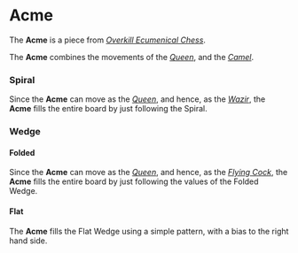 # Acme

The **Acme** is a piece from [*Overkill Ecumenical
Chess*](#chess-v:rules/overkill-ecumenical-chess).

The **Acme** combines the movements of the
[*Queen*](queen.html), and the [*Camel*](camel.html).

### Spiral

Since the **Acme** can move as the [*Queen*](queen.html), and hence,
as the [*Wazir*](wazir.html), the **Acme** fills the entire 
board by just following the Spiral.

### Wedge

#### Folded

Since the **Acme** can move as the [*Queen*](queen.html), and hence,
as the [*Flying Cock*](flying_cock.html), the **Acme** fills the entire 
board by just following the values of the Folded Wedge.

#### Flat

The **Acme** fills the Flat Wedge using a simple pattern, with a
bias to the right hand side.
